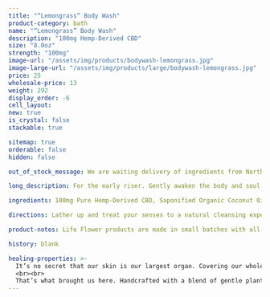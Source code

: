 ```yaml
---
title: "“Lemongrass” Body Wash"
product-category: bath
name: "“Lemongrass” Body Wash"
description: "100mg Hemp-Derived CBD"
size: "8.0oz"
strength: "100mg"
image-url: "/assets/img/products/bodywash-lemongrass.jpg"
image-large-url: "/assets/img/products/large/bodywash-lemongrass.jpg"
price: 25
wholesale-price: 13
weight: 292
display_order: -6
cell_layout:
new: true
is_crystal: false
stackable: true

sitemap: true
orderable: false
hidden: false

out_of_stock_message: We are waiting delivery of ingredients from North Carolina that have been delayed due to Hurricane Florence. Our thoughts are with everyone effected. We expect to be able to resume orders of this item by October 3. Thank you for your patience.

long_description: For the early riser. Gently awaken the body and soul with an uplifting Lemongrass wash.  Lemongrass essential oil is anti-depressive, antiseptic and astringent, it sterilizes the pores, serves as a natural toner and strengthens skin tissues - making it a great solution for those struggling with skin conditions like acne or eczema. Packed with citral and limonene, Lemongrass kills off bacteria and fungi associated with ringworm, athlete’s foot and even candida. Infused with a cleansed, tumbled Citrine - the stone of mental clarity and visualization.

ingredients: 100mg Pure Hemp-Derived CBD, Saponified Organic Coconut Oil, Saponified Organic Olive Oil, Saponified Organic Jojoba Oil, Lemongrass Essential Oil Blend, Natural Rosemary Extract, Organic Aloe Vera, Cleansed & Charged Crystal.

directions: Lather up and treat your senses to a natural cleansing experience. Massage the plant oils deep into your skin and inhale, hold for 5 seconds. Exhale, hold for 5 seconds and repeat 5 times for a soothing, aromatic treat.

product-notes: Life Flower products are made in small batches with all-natural and boutique ingredients. Orders are processed and shipped in 7-10 business days.

history: blank

healing-properties: >-
  It’s no secret that our skin is our largest organ. Covering our whole body, it is our primary line of defense against illness and dis-ease which can be a big job in today’s society. The vast majority of soap on store shelves is full of synthetics - chemical colors, fragrances/perfumes, foaming boasters, detergents and metals which can all be extremely damaging once rubbed into our most fragile and absorbent organ. Chronic use of these chemical soaps can cause our skin to store them in fat and even in the brain - leading to buildup of cancers and other illnesses. Not only are these chemicals horrible for us, every time we use them they are washed down our drains and introduced into our environment.
  <br><br>
  That’s what brought us here. Handcrafted with a blend of gentle plant oils that are divinely designed by Mother Nature to work with our fragile skin and eco-system, our conscious wash gives you clean without chemical. Thickened with pure organic Aloe and scented with 3 different anti-viral, locally sourced essential oils.
---
```

